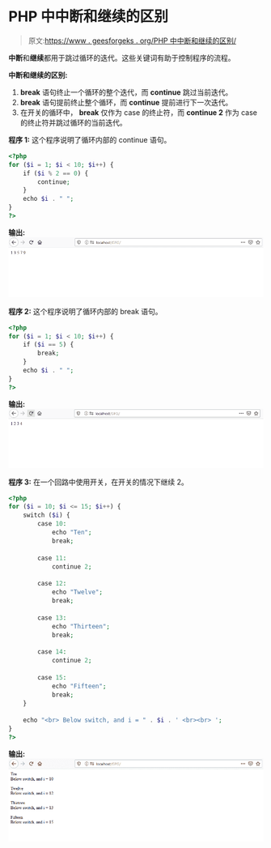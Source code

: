 # PHP 中中断和继续的区别

> 原文:[https://www . geesforgeks . org/PHP 中中断和继续的区别/](https://www.geeksforgeeks.org/difference-between-break-and-continue-in-php/)

**中断**和**继续**都用于跳过循环的迭代。这些关键词有助于控制程序的流程。

**中断和继续的区别:**

1.  **break** 语句终止一个循环的整个迭代，而 **continue** 跳过当前迭代。
2.  **break** 语句提前终止整个循环，而 **continue** 提前进行下一次迭代。
3.  在开关的循环中， **break** 仅作为 case 的终止符，而 **continue 2** 作为 case 的终止符并跳过循环的当前迭代。

**程序 1:** 这个程序说明了循环内部的 continue 语句。

```php
<?php
for ($i = 1; $i < 10; $i++) {
    if ($i % 2 == 0) {
        continue;
    }
    echo $i . " ";
}
?>
```

**输出:**
![forContinue](img/79d497cf8c3ddaa37a32dfa862283190.png)

**程序 2:** 这个程序说明了循环内部的 break 语句。

```php
<?php
for ($i = 1; $i < 10; $i++) {
    if ($i == 5) {
        break;
    }
    echo $i . " ";
}
?>
```

**输出:**
![forBreak](img/262dd2bd91b1bb471b1d6718a9bf3f44.png)

**程序 3:** 在一个回路中使用开关，在开关的情况下继续 2。

```php
<?php
for ($i = 10; $i <= 15; $i++) {
    switch ($i) {
        case 10:
            echo "Ten";
            break;

        case 11:
            continue 2;

        case 12:
            echo "Twelve";
            break;

        case 13:
            echo "Thirteen";
            break;

        case 14:
            continue 2;

        case 15:
            echo "Fifteen";
            break;
    }

    echo "<br> Below switch, and i = " . $i . ' <br><br> ';
}
?>
```

**输出:**
![loopSwitchContinue](img/32aee4613475953ab7d2bd12f413c1c8.png)